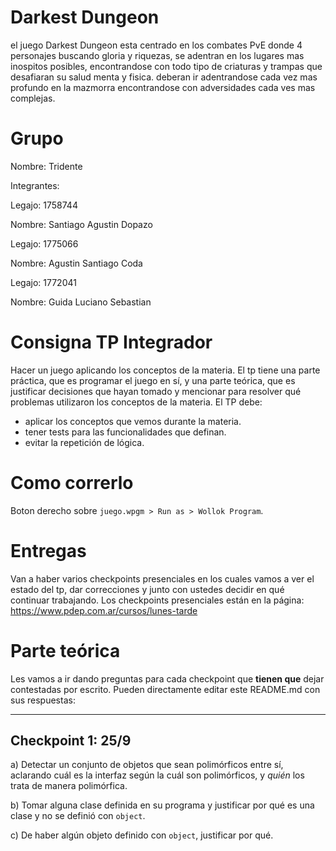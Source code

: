 # Darkest Dungeon
el juego Darkest Dungeon esta centrado en los combates PvE donde 4 personajes buscando gloria y riquezas, se adentran en los lugares mas inospitos posibles, encontrandose con todo tipo de criaturas y trampas que desafiaran su salud menta y fisica. deberan ir adentrandose cada vez mas profundo en la mazmorra encontrandose con adversidades cada ves mas complejas.
# Grupo

Nombre: Tridente

Integrantes:

Legajo: 1758744

Nombre: Santiago Agustin Dopazo

Legajo: 1775066

Nombre: Agustin Santiago Coda

Legajo: 1772041

Nombre: Guida Luciano Sebastian

# Consigna TP Integrador

Hacer un juego aplicando los conceptos de la materia. El tp tiene una parte práctica, que es programar el juego en sí, y una parte teórica, que es justificar decisiones que hayan tomado y mencionar para resolver qué problemas utilizaron los conceptos de la materia.
El TP debe:
- aplicar los conceptos que vemos durante la materia.
- tener tests para las funcionalidades que definan.
- evitar la repetición de lógica.

# Como correrlo

Boton derecho sobre `juego.wpgm > Run as > Wollok Program`.

# Entregas

Van a haber varios checkpoints presenciales en los cuales vamos a ver el estado del tp, dar correcciones y junto con ustedes decidir en qué continuar trabajando.
Los checkpoints presenciales están en la página: https://www.pdep.com.ar/cursos/lunes-tarde

# Parte teórica

Les vamos a ir dando preguntas para cada checkpoint que **tienen que** dejar contestadas por escrito. Pueden directamente editar este README.md con sus respuestas:

--------------------

## Checkpoint 1: 25/9

a) Detectar un conjunto de objetos que sean polimórficos entre sí, aclarando cuál es la interfaz según la cuál son polimórficos, y _quién_ los trata de manera polimórfica.

b) Tomar alguna clase definida en su programa y justificar por qué es una clase y no se definió con `object`.

c) De haber algún objeto definido con `object`, justificar por qué.

